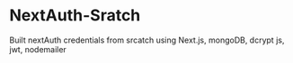 # NextAuth-Sratch

Built nextAuth credentials from srcatch using Next.js, mongoDB, dcrypt js, jwt, nodemailer
<br>

